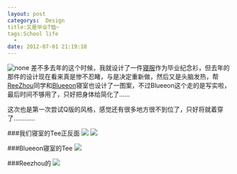 ```yaml
---
layout: post
categorys:  Design
title:又是毕业T恤~
tags:School life
  - 
date: 2012-07-01 21:19:18
---
```

<img src="http://pic.yupoo.com/jacobz/C5amSGnE/medium.jpg" alt="none"/>
差不多去年的这个时候，我就设计了一件<a href="http://imjacob.me/2011/10/08/whos-your-daddy/">寝服</a>作为毕业纪念衫，但去年的那件的设计现在看来真是惨不忍睹，与是决定重新做，然后又是头脑发热，帮<a href="http://tomzhou.sinaapp.com/">ReeZhou</a>同学和<a href="http://blueeon.net/">Blueeon</a>寝室也设计了一图案，不过Blueeon这个走的是写实啦，最后时间不够用了，只好把身体给简化了……


这次也是第一次尝试Q版的风格，感觉还有很多地方很不到位了，只好将就着穿了…………
<!--more-->

###我们寝室的Tee正反面
<img src="http://pic.yupoo.com/jacobz/C5an0eH3/medish.jpg" />
<img src="http://pic.yupoo.com/jacobz/C5amSGnE/medium.jpg" />

###Blueeon寝室的Tee
<img src="http://pic.yupoo.com/jacobz/C5amZ0ce/medish.jpg" />

###Reezhou的
<img src="http://pic.yupoo.com/jacobz/C5amV0SW/medish.jpg" />

